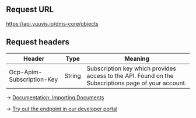 ## Request URL

https://api.yuuvis.io/dms-core/objects

## Request headers

| Header                    | Type   | Meaning                                                                                             |
|---------------------------|--------|-----------------------------------------------------------------------------------------------------|
| Ocp-Apim-Subscription-Key | String | Subscription key which provides access to the API. Found on the Subscriptions page of your account. |

&rarr; [Documentation: Importing Documents](https://github.com/yuuvis/Documentation/wiki/Import-and-store)

&rarr; [Try out the endpoint in our developer portal](https://yuuvis.io/Apis/Endpoints/dms-core-api)

